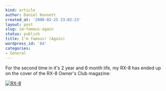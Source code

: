 ```yaml
---
kind: article
author: Daniel Kennett
created_at: '2008-02-25 23:02:23'
layout: post
slug: im-famous-again
status: publish
title: I'm famous! (Again)
wordpress_id: '64'
categories:
- General
---
```


For the second time in it's 2 year and 6 month life, my RX-8 has ended up on the cover of the RX-8 Owner's Club magazine:

<a href='http://ikennd.ac/pictures/for_posts/2008/02/img_3808.jpg' title='RX-8'><img src='http://ikennd.ac/pictures/for_posts/2008/02/img_3808.jpg' alt='RX-8' /></a>

